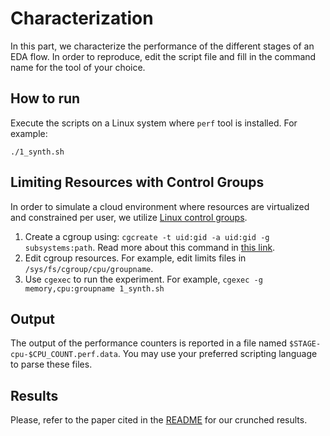 # Characterization

In this part, we characterize the performance of the different stages of an EDA flow. In order to reproduce, edit the script file and fill in the command name for the tool of your choice.

## How to run

Execute the scripts on a Linux system where `perf` tool is installed. For example:

```Shell
./1_synth.sh
```

## Limiting Resources with Control Groups 

In order to simulate a cloud environment where resources are virtualized and constrained per user, we utilize [Linux control groups](https://wiki.archlinux.org/index.php/cgroups).

1. Create a cgroup using: `cgcreate -t uid:gid -a uid:gid -g subsystems:path`. Read more about this command in [this link](https://access.redhat.com/documentation/en-us/red_hat_enterprise_linux/6/html/resource_management_guide/sec-creating_cgroups).
2. Edit cgroup resources. For example, edit limits files in `/sys/fs/cgroup/cpu/groupname`.
3. Use `cgexec` to run the experiment. For example, `cgexec -g memory,cpu:groupname 1_synth.sh`

## Output

The output of the performance counters is reported in a file named `$STAGE-cpu-$CPU_COUNT.perf.data`.
You may use your preferred scripting language to parse these files.

## Results

Please, refer to the paper cited in the [README](../README.md) for our crunched results.

